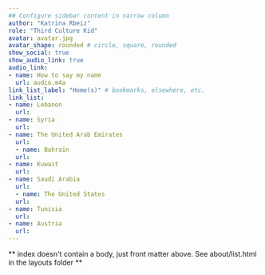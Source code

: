 ```yaml
---
## Configure sidebar content in narrow column
author: "Katrina Rbeiz"
role: "Third Culture Kid"
avatar: avatar.jpg
avatar_shape: rounded # circle, square, rounded
show_social: true
show_audio_link: true
audio_link: 
- name: How to say my name
  url: audio.m4a
link_list_label: "Home(s)" # bookmarks, elsewhere, etc.
link_list:
- name: Lebanon
  url: 
- name: Syria
  url: 
- name: The United Arab Emirates
  url: 
  - name: Bahrain
  url: 
- name: Kuwait
  url: 
- name: Saudi Arabia
  url: 
  - name: The United States
  url: 
- name: Tunisia
  url: 
- name: Austria
  url: 
---
```


** index doesn't contain a body, just front matter above.
See about/list.html in the layouts folder **
